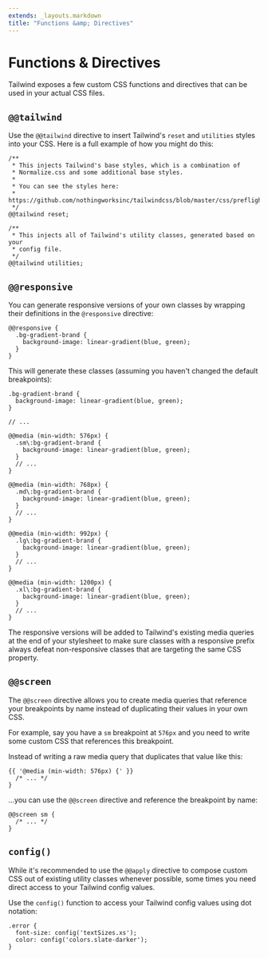 ```yaml
---
extends: _layouts.markdown
title: "Functions &amp; Directives"
---
```


# Functions & Directives

Tailwind exposes a few custom CSS functions and directives that can be used in your actual CSS files.

## `@@tailwind`

Use the `@@tailwind` directive to insert Tailwind's `reset` and `utilities` styles into your CSS. Here is a full example of how you might do this:

```less
/**
 * This injects Tailwind's base styles, which is a combination of
 * Normalize.css and some additional base styles.
 *
 * You can see the styles here:
 * https://github.com/nothingworksinc/tailwindcss/blob/master/css/preflight.css
 */
@@tailwind reset;

/**
 * This injects all of Tailwind's utility classes, generated based on your
 * config file.
 */
@@tailwind utilities;
```

## `@@responsive`

You can generate responsive versions of your own classes by wrapping their definitions in the `@responsive` directive:

```less
@@responsive {
  .bg-gradient-brand {
    background-image: linear-gradient(blue, green);
  }
}
```

This will generate these classes (assuming you haven't changed the default breakpoints):

```less
.bg-gradient-brand {
  background-image: linear-gradient(blue, green);
}

// ...

@@media (min-width: 576px) {
  .sm\:bg-gradient-brand {
    background-image: linear-gradient(blue, green);
  }
  // ...
}

@@media (min-width: 768px) {
  .md\:bg-gradient-brand {
    background-image: linear-gradient(blue, green);
  }
  // ...
}

@@media (min-width: 992px) {
  .lg\:bg-gradient-brand {
    background-image: linear-gradient(blue, green);
  }
  // ...
}

@@media (min-width: 1200px) {
  .xl\:bg-gradient-brand {
    background-image: linear-gradient(blue, green);
  }
  // ...
}
```

The responsive versions will be added to Tailwind's existing media queries at the end of your stylesheet to make sure classes with a responsive prefix always defeat non-responsive classes that are targeting the same CSS property.

## `@@screen`

The `@@screen` directive allows you to create media queries that reference your breakpoints by name instead of duplicating their values in your own CSS.

For example, say you have a `sm` breakpoint at `576px` and you need to write some custom CSS that references this breakpoint.

Instead of writing a raw media query that duplicates that value like this:

```less
{{ '@media (min-width: 576px) {' }}
  /* ... */
}
```

...you can use the `@@screen` directive and reference the breakpoint by name:

```less
@@screen sm {
  /* ... */
}
```

## `config()`

While it's recommended to use the `@@apply` directive to compose custom CSS out of existing utility classes whenever possible, some times you need direct access to your Tailwind config values.

Use the `config()` function to access your Tailwind config values using dot notation:

```less
.error {
  font-size: config('textSizes.xs');
  color: config('colors.slate-darker');
}
